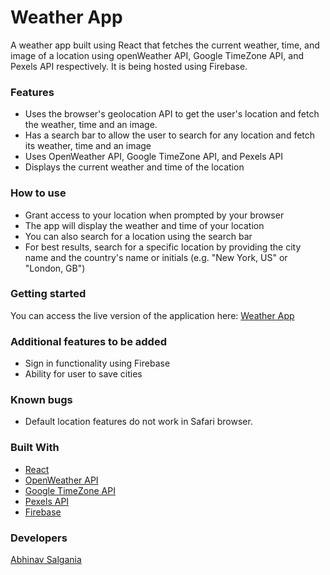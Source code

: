 # Weather App

A weather app built using React that fetches the current weather, time, and image of a location using openWeather API, Google TimeZone API, and Pexels API respectively. It is being hosted using Firebase.

### Features

* Uses the browser's geolocation API to get the user's location and fetch the weather, time and an image.
* Has a search bar to allow the user to search for any location and fetch its weather, time and an image
* Uses OpenWeather API, Google TimeZone API, and Pexels API
* Displays the current weather and time of the location

### How to use

* Grant access to your location when prompted by your browser
* The app will display the weather and time of your location
* You can also search for a location using the search bar
* For best results, search for a specific location by providing the city name and the country's name or initials (e.g. "New York, US" or "London, GB")

### Getting started

You can access the live version of the application here: <a href="https://weather-f6be5.web.app/">Weather App</a>

### Additional features to be added

* Sign in functionality using Firebase
* Ability for user to save cities
   
### Known bugs

* Default location features do not work in Safari browser.

### Built With

- [React](https://reactjs.org/)
- [OpenWeather API](https://openweathermap.org/api)
- [Google TimeZone API](https://developers.google.com/maps/documentation/timezone/start)
- [Pexels API](https://www.pexels.com/api)
- [Firebase](https://firebase.google.com/)

### Developers

<a href="https://github.com/AbhinavSalgania">Abhinav Salgania</a>
